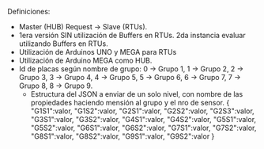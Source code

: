 Definiciones:
- Master (HUB) Request -> Slave (RTUs).
- 1era versión SIN utilización de Buffers en RTUs. 2da instancia evaluar utilizando Buffers en RTUs.
- Utilización de Arduinos UNO y MEGA para RTUs
- Utilización de Arduino MEGA como HUB.
- Id de placas según nombre de grupo:
  0 -> Grupo 1, 
  1 -> Grupo 2,
  2 -> Grupo 3, 
  3 -> Grupo 4,
  4 -> Grupo 5, 
  5 -> Grupo 6,
  6 -> Grupo 7, 
  7 -> Grupo 8,
  8 -> Grupo 9.
  - Estructura del JSON a enviar de un solo nivel, con nombre de las propiedades haciendo mensión al grupo y el nro de sensor.
  {
	  "G1S1":valor,
	  "G1S2":valor,
	  "G2S1":valor,
	  "G2S2":valor,
	  "G2S3":valor,
	  "G3S1":valor,
	  "G3S2":valor,
	  "G4S1":valor,
	  "G4S2":valor,
	  "G5S1":valor,
	  "G5S2":valor,
	  "G6S1":valor,
	  "G6S2":valor,
	  "G7S1":valor,
	  "G7S2":valor,
	  "G8S1":valor,
	  "G8S2":valor,
	  "G9S1":valor,
	  "G9S2":valor
  }